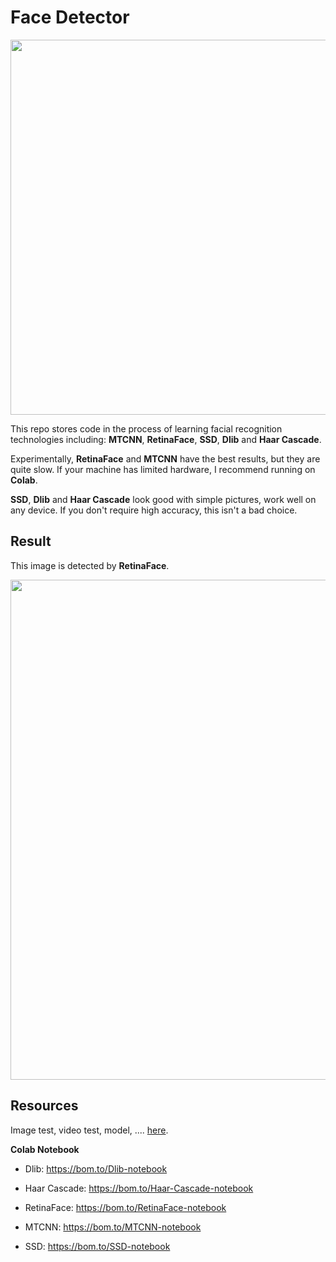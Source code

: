 # Face Detector
<p align="center"><img src="https://i.imgur.com/yUQqI2g.jpg" width="600"></p>

This repo stores code in the process of learning facial recognition technologies including: **MTCNN**, **RetinaFace**, **SSD**, **Dlib** and **Haar Cascade**.

Experimentally, **RetinaFace** and **MTCNN** have the best results, but they are quite slow. If your machine has limited hardware, I recommend running on **Colab**.

**SSD**, **Dlib** and **Haar Cascade** look good with simple pictures, work well on any device. If you don't require high accuracy, this isn't a bad choice.

## Result
This image is detected by **RetinaFace**.

<p align="center"><img src="https://i.imgur.com/NYve1vh.jpg" width="800"></p>

## Resources
Image test, video test, model, .... [here](https://bom.to/face-detector).

**Colab Notebook**

* Dlib: https://bom.to/Dlib-notebook

* Haar Cascade: https://bom.to/Haar-Cascade-notebook

* RetinaFace: https://bom.to/RetinaFace-notebook

* MTCNN: https://bom.to/MTCNN-notebook

* SSD: https://bom.to/SSD-notebook
